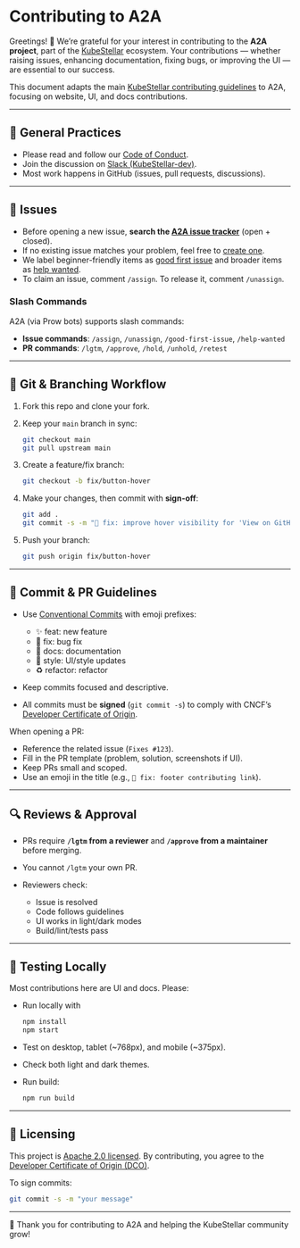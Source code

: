 # Contributing to A2A

Greetings! 👋 We’re grateful for your interest in contributing to the **A2A project**, part of the [KubeStellar](https://github.com/kubestellar) ecosystem.
Your contributions — whether raising issues, enhancing documentation, fixing bugs, or improving the UI — are essential to our success.

This document adapts the main [KubeStellar contributing guidelines](https://github.com/kubestellar/kubestellar/blob/main/docs/CONTRIBUTING.md) to A2A, focusing on website, UI, and docs contributions.

---

## 📌 General Practices

* Please read and follow our [Code of Conduct](https://github.com/kubestellar/community/blob/main/CODE_OF_CONDUCT.md).
* Join the discussion on [Slack (KubeStellar-dev)](https://cloud-native.slack.com/archives/C097094RZ3M).
* Most work happens in GitHub (issues, pull requests, discussions).

---

## 🐞 Issues

* Before opening a new issue, **search the [A2A issue tracker](https://github.com/kubestellar/a2a/issues)** (open + closed).
* If no existing issue matches your problem, feel free to [create one](https://github.com/kubestellar/a2a/issues/new).
* We label beginner-friendly items as [good first issue](https://github.com/kubestellar/a2a/labels/good%20first%20issue) and broader items as [help wanted](https://github.com/kubestellar/a2a/labels/help%20wanted).
* To claim an issue, comment `/assign`. To release it, comment `/unassign`.

### Slash Commands

A2A (via Prow bots) supports slash commands:

* **Issue commands**: `/assign`, `/unassign`, `/good-first-issue`, `/help-wanted`
* **PR commands**: `/lgtm`, `/approve`, `/hold`, `/unhold`, `/retest`

---

## 🔀 Git & Branching Workflow

1. Fork this repo and clone your fork.
2. Keep your `main` branch in sync:

   ```bash
   git checkout main
   git pull upstream main
   ```
3. Create a feature/fix branch:

   ```bash
   git checkout -b fix/button-hover
   ```
4. Make your changes, then commit with **sign-off**:

   ```bash
   git add .
   git commit -s -m "🐛 fix: improve hover visibility for 'View on GitHub' button"
   ```
5. Push your branch:

   ```bash
   git push origin fix/button-hover
   ```

---

## 📝 Commit & PR Guidelines

* Use [Conventional Commits](https://www.conventionalcommits.org/) with emoji prefixes:

  * ✨ feat: new feature
  * 🐛 fix: bug fix
  * 📖 docs: documentation
  * 💄 style: UI/style updates
  * ♻️ refactor: refactor
* Keep commits focused and descriptive.
* All commits must be **signed** (`git commit -s`) to comply with CNCF’s [Developer Certificate of Origin](#certificate-of-origin).

When opening a PR:

* Reference the related issue (`Fixes #123`).
* Fill in the PR template (problem, solution, screenshots if UI).
* Keep PRs small and scoped.
* Use an emoji in the title (e.g., `🐛 fix: footer contributing link`).

---

## 🔍 Reviews & Approval

* PRs require **`/lgtm` from a reviewer** and **`/approve` from a maintainer** before merging.
* You cannot `/lgtm` your own PR.
* Reviewers check:

  * Issue is resolved
  * Code follows guidelines
  * UI works in light/dark modes
  * Build/lint/tests pass

---

## 🧪 Testing Locally

Most contributions here are UI and docs. Please:

* Run locally with

  ```bash
  npm install
  npm start
  ```
* Test on desktop, tablet (\~768px), and mobile (\~375px).
* Check both light and dark themes.
* Run build:

  ```bash
  npm run build
  ```

---

## 📜 Licensing

This project is [Apache 2.0 licensed](https://github.com/kubestellar/a2a/LICENSE).
By contributing, you agree to the [Developer Certificate of Origin (DCO)](https://github.com/kubestellar/a2a/DCO).


To sign commits:

```bash
git commit -s -m "your message"
```

---

🙌 Thank you for contributing to A2A and helping the KubeStellar community grow!